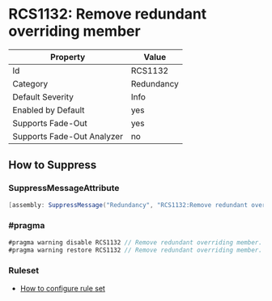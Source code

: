 # RCS1132: Remove redundant overriding member

Property | Value
--- | ---
Id|RCS1132
Category|Redundancy
Default Severity|Info
Enabled by Default|yes
Supports Fade\-Out|yes
Supports Fade\-Out Analyzer|no

## How to Suppress

### SuppressMessageAttribute

```csharp
[assembly: SuppressMessage("Redundancy", "RCS1132:Remove redundant overriding member.", Justification = "<Pending>")]
```

### \#pragma

```csharp
#pragma warning disable RCS1132 // Remove redundant overriding member.
#pragma warning restore RCS1132 // Remove redundant overriding member.
```

### Ruleset

* [How to configure rule set](../HowToConfigureAnalyzers.md)
